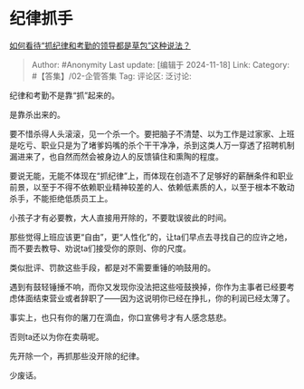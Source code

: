 # 纪律抓手
[如何看待“抓纪律和考勤的领导都是草包”这种说法？](https://www.zhihu.com/question/3299341895/answer/34851896217)

> Author: #Anonymity
> Last update: [编辑于 2024-11-18]
> Link:
> Category: #【答集】/02-企管答集
> Tag:
> 评论区:
> 泛讨论:

纪律和考勤不是靠“抓”起来的。

是靠杀出来的。

要不惜杀得人头滚滚，见一个杀一个。要把脑子不清楚、以为工作是过家家、上班是吃亏、职业只是为了堵爹妈嘴的杀个干干净净，杀到这类人万一穿透了招聘机制漏进来了，也自然而然会被身边人的反馈镇住和熏陶的程度。

要说无能，无能不体现在“抓纪律”上，而体现在创造不了足够好的薪酬条件和职业前景，以至于不得不依赖职业精神较差的人、依赖低素质的人，以至于根本不敢动杀手，不能拒绝低质员工上。

小孩子才有必要教，大人直接用开除的，不要耽误彼此的时间。

那些觉得上班应该更“自由”，更“人性化”的，让ta们早点去寻找自己的应许之地，而不要去教导、劝说ta们接受你的原则、你的尺度。

类似批评、罚款这些手段，都是对不需要重锤的响鼓用的。

遇到有鼓轻锤捶不响，而你又发现你没法把这些哑鼓换掉，你作为主事者已经要考虑体面结束营业或者辞职了——因为这说明你已经在挣扎，你的利润已经太薄了。

事实上，也只有你的屠刀在滴血，你口宣佛号才有人感念慈悲。

否则ta还以为你在卖萌呢。

先开除一个，再抓那些没开除的纪律。

少废话。

